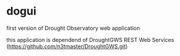 # dogui
first version of Drought Observatory web application


this application is dependend of DroughtGWS REST Web Services
(https://github.com/n3tmaster/DroughtGWS.git)
